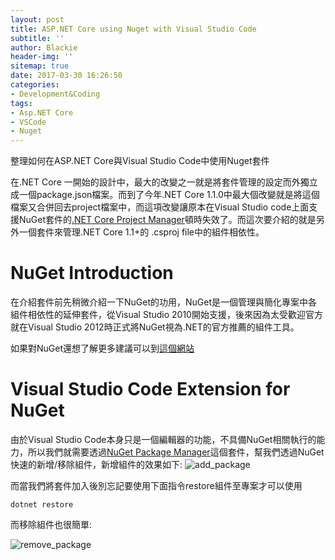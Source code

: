 ```yaml
---
layout: post
title: ASP.NET Core using Nuget with Visual Studio Code
subtitle: ''
author: Blackie
header-img: ''
sitemap: true
date: 2017-03-30 16:26:50
categories:
- Development&Coding
tags: 
- Asp.NET Core
- VSCode
- Nuget
---
```


整理如何在ASP.NET Core與Visual Studio Code中使用Nuget套件

<!-- More -->

在.NET Core 一開始的設計中，最大的改變之一就是將套件管理的設定而外獨立成一個package.json檔案。而到了今年.NET Core 1.1.0中最大個改變就是將這個檔案又合併回去project檔案中，而這項改變讓原本在Visual Studio code上面支援NuGet套件的[.NET Core Project Manager](https://marketplace.visualstudio.com/items?itemName=ksubedi.net-core-project-manager)頓時失效了。而這次要介紹的就是另外一個套件來管理.NET Core 1.1+的 .csproj file中的組件相依性。

# NuGet Introduction #

在介紹套件前先稍微介紹一下NuGet的功用，NuGet是一個管理與簡化專案中各組件相依性的延伸套件，從Visual Studio 2010開始支援，後來因為太受歡迎官方就在Visual Studio 2012時正式將NuGet視為.NET的官方推薦的組件工具。

如果對NuGet還想了解更多建議可以到[這個網站](http://www.devopsschool.com/slides/nuget/)

# Visual Studio Code Extension for NuGet #
由於Visual Studio Code本身只是一個編輯器的功能，不具備NuGet相關執行的能力，所以我們就需要透過[NuGet Package Manager](https://marketplace.visualstudio.com/items?itemName=jmrog.vscode-nuget-package-manager)這個套件，幫我們透過NuGet快速的新增/移除組件，新增組件的效果如下: 
![add_package](add_package.gif)

而當我們將套件加入後別忘記要使用下面指令restore組件至專案才可以使用

    dotnet restore

而移除組件也很簡單:

![remove_package](remove_package.gif)

